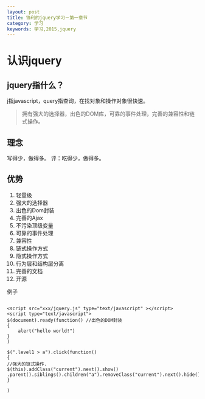 ```yaml
---
layout: post
title: 锋利的jquery学习－第一章节
category: 学习
keywords: 学习,2015,jquery
---
```


# 认识jquery

## jquery指什么？
j指javascript，query指查询，在找对象和操作对象很快速。
> 拥有强大的选择器，出色的DOM库，可靠的事件处理，完善的兼容性和链式操作。

## 理念
写得少，做得多。
评：吃得少，做得多。

## 优势

1. 轻量级
2. 强大的选择器
3. 出色的Dom封装
4. 完善的Ajax
5. 不污染顶级变量
6. 可靠的事件处理
7. 兼容性
8. 链式操作方式
9. 隐式操作方式
10. 行为层和结构层分离
11. 完善的文档
12. 开源


例子

```

<script src="xxx/jquery.js" type="text/javascript" ></script>
<script type="text/javascript">
$(document).ready(function() //出色的DOM封装
{
    alert("hello world!")
}
)

$(".level1 > a").click(function()
{
//强大的链式操作.
$(this).addClass("current").next().show()
.parent().siblings().children("a").removeClass("current").next().hide()
}

)

```
